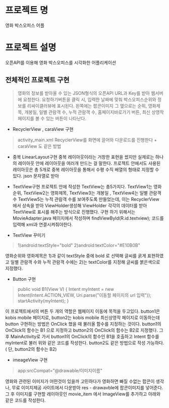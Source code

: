 # 프로젝트 명
영화 박스오피스 어플

# 프로젝트 설명
오픈API를 이용해 영화 박스오피스를 시각화한 어플리케이션

## 전체적인 프로젝트 구현 
>영화의 정보를 받아올 수 있는 JSON형식의 오픈API URL과 Key를 받아 웹서버에 요청한다.
요청하기버튼을 클릭 시, 입력한 날짜에 맞춰 박스오피스순위와 정보를 리싸이클러뷰에 표시된다.
왼쪽에는 팝콘이미지 그 옆으로는 순위, 영화제목, 개봉일, 일별 관람객 수, 누적 관람객 수, 홈페이지바로가기 버튼, 최신 상영작 페이지를 볼 수 있는 버튼이 나타난다.

- RecyclerView , caraView  구현
>activity_main.xml RecyclerView를 화면에 끌어와 다운로드를 진행한다 + caraView 도 같은 방법

- 중복 LinearLayout구현
중복 레이아웃이라는 거창한 표현을 썼지만 실제로는 하나의  레이아웃 안에 레이아웃을 여러개 만드는 걸 말한다.
프로젝트 안에서도 사용된 레이아웃은 총 5개로 중복 레이아웃을 통해서 수평 수직 배열의 형태로 지정할 수 있다. 
json 문자열로 받아

- TextView구현 
프로젝트 안에 작성한 TextView는 총5가지다. TextView1는 영화순위, TextView2는 영화제목, TextView3는 개봉일 , TextView4는 일별 관람객 수 TextView5는 누적 관람객 수를 보여주도록 만들었는데, 이는 RecyclerView 에서 상속을 받아 ViewHolder생성해 ViewHolder 각각의 데이터를 받아 TextView로 표시를 해주는 방식으로 진행했다. 구현 하기 위해서는 MovieAdapter.java 페이지에서 작성하며 findViewById(R.id.textview); 코드를 입력해 xml과 연결시켜줘야한다. 

- TextView 꾸미기

>1)android:textStyle="bold" 
2)android:textColor="#E10B0B"

영화순위와 영화제목은 1)과 같이 textStyle 중에 bold 로 선택해 글씨를 굵게 표현하였고 일별 관람객 수와 누적 관람객 수에는 2)는 textColor를 지정해 글씨를 붉은색으로 지정했다.


- Button 구현

>public void B1(View V)
{
   Intent myIntent = new Intent(Intent.ACTION_VIEW, Uri.parse("이동할 페이지의 url 입력"));
   startActivity(myIntent);
}

이 프로젝트에서의 버튼 두 개의 역할은 웹페이지 이동에 목적을 두고있다.
button1은 kobis mobile 페이지로, button2는 kobis mobile 최신상영작 페이지로 이동하는데 button 구현하는 방법은 OnClick 했을 때 불러올 함수를 지정하는 것이다. button1의 OnClick의 함수는 B1 으로 지정하고 button2의 OnClick의 함수는 B2로 지정했다. 그 후 MainActivity로 가서 button1의 OnClick의 함수인 B1을 호출하고 Intent 함수를 myIntent로 불러 위와 같은 코드를 작성한다. button2도 같은 방법으로 작성 가능하다.( 단,  button2의 함수는 B2)



- imeageView 구현

>app:srcCompat="@drawable/이미지이름" 

영화와 관련된 이미지가 어떤것이 있을까 고민하다가 영화하면 빠질 수없는 팝콘이 생각나, 무료 이미지제공 사이트에서 다운받아 res - drawavble에 팝콘이미지를 넣어준다. 그 후 이미지를 구현할 레이아웃인 movie_item 에서 ImageView를 추가하고 아래와 같은 코드를 작성한다.


